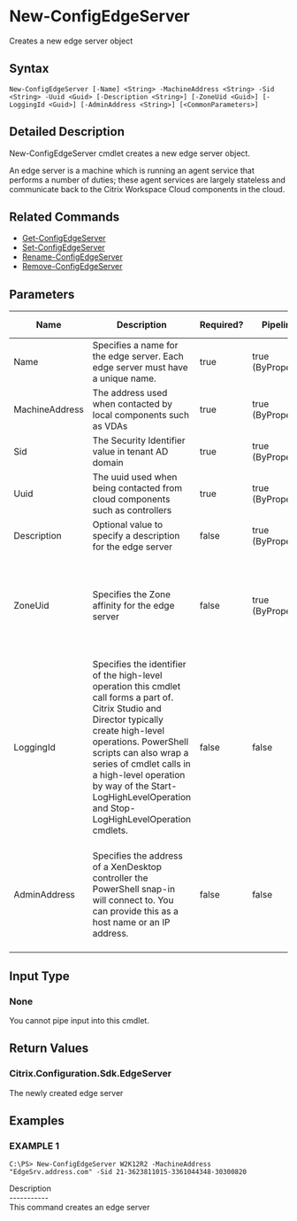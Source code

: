 ﻿# New-ConfigEdgeServer

   Creates a new edge server object

## Syntax
```
New-ConfigEdgeServer [-Name] <String> -MachineAddress <String> -Sid <String> -Uuid <Guid> [-Description <String>] [-ZoneUid <Guid>] [-LoggingId <Guid>] [-AdminAddress <String>] [<CommonParameters>]
```

## Detailed Description
   New-ConfigEdgeServer cmdlet creates a new edge server object.

An edge server is a machine which is running an agent service that performs a number of duties; these agent services are largely stateless and communicate back to the Citrix Workspace Cloud components in the cloud.

## Related Commands
  * [Get-ConfigEdgeServer](Get-ConfigEdgeServer.html)
  * [Set-ConfigEdgeServer](Set-ConfigEdgeServer.html)
  * [Rename-ConfigEdgeServer](Rename-ConfigEdgeServer.html)
  * [Remove-ConfigEdgeServer](Remove-ConfigEdgeServer.html)
## Parameters

| Name   | Description | Required? | Pipeline Input | Default Value |
| --- | --- | --- | --- | --- |
| Name | Specifies a name for the edge server. Each edge server must have a unique name. | true | true (ByPropertyName) |  |
| MachineAddress | The address used when contacted by local components such as VDAs | true | true (ByPropertyName) |  |
| Sid | The Security Identifier value in tenant AD domain | true | true (ByPropertyName) |  |
| Uuid | The uuid used when being contacted from cloud components such as controllers | true | true (ByPropertyName) |  |
| Description | Optional value to specify a description for the edge server | false | true (ByPropertyName) |  |
| ZoneUid | Specifies the Zone affinity for the edge server | false | true (ByPropertyName) | If no value is provided the edge server is placed in the Primary zone |
| LoggingId | Specifies the identifier of the high-level operation this cmdlet call forms a part of. Citrix Studio and Director typically create high-level operations. PowerShell scripts can also wrap a series of cmdlet calls in a high-level operation by way of the Start-LogHighLevelOperation and Stop-LogHighLevelOperation cmdlets. | false | false |  |
| AdminAddress | Specifies the address of a XenDesktop controller the PowerShell snap-in will connect to. You can provide this as a host name or an IP address. | false | false | Localhost. Once a value is provided by any cmdlet, this value becomes the default. |

## Input Type
### None
   You cannot pipe input into this cmdlet.
## Return Values
### Citrix.Configuration.Sdk.EdgeServer
   The newly created edge server
## Examples

### EXAMPLE 1
```
C:\PS> New-ConfigEdgeServer W2K12R2 -MachineAddress "EdgeSrv.address.com" -Sid 21-3623811015-3361044348-30300820
```
   Description<br>-----------<br>This command creates an edge server
